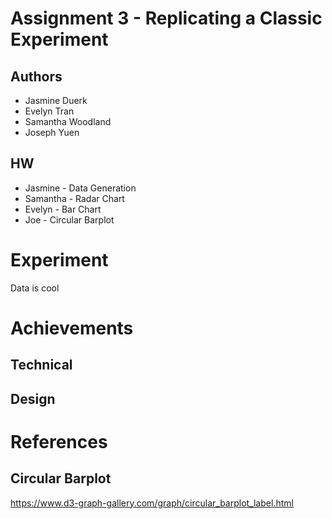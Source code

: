 Assignment 3 - Replicating a Classic Experiment  
===

Authors
---
- Jasmine Duerk
- Evelyn Tran
- Samantha Woodland
- Joseph Yuen

HW
---
- Jasmine - Data Generation
- Samantha - Radar Chart
- Evelyn - Bar Chart
- Joe - Circular Barplot

Experiment
===
Data is cool

Achievements
===
## Technical

## Design

References
===

## Circular Barplot
https://www.d3-graph-gallery.com/graph/circular_barplot_label.html